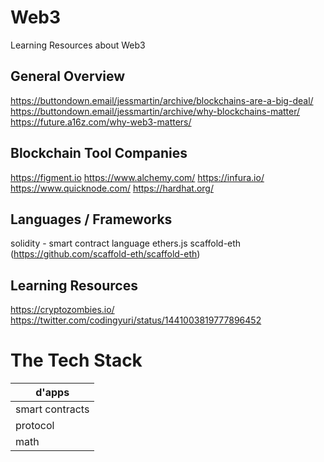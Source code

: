 # Web3
Learning Resources about Web3

## General Overview

https://buttondown.email/jessmartin/archive/blockchains-are-a-big-deal/
https://buttondown.email/jessmartin/archive/why-blockchains-matter/
https://future.a16z.com/why-web3-matters/

## Blockchain Tool Companies

https://figment.io
https://www.alchemy.com/
https://infura.io/
https://www.quicknode.com/
https://hardhat.org/

## Languages / Frameworks

solidity - smart contract language
ethers.js
scaffold-eth (https://github.com/scaffold-eth/scaffold-eth)

## Learning Resources

https://cryptozombies.io/
https://twitter.com/codingyuri/status/1441003819777896452


# The Tech Stack

| d'apps          |
|-----------------|
| smart contracts |
| protocol        |
| math            |
